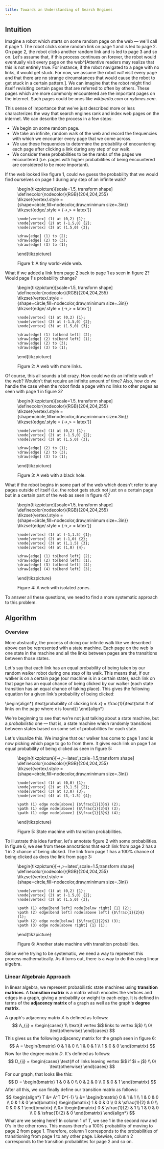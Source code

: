 ```yaml
---
title: Towards an Understanding of Search Engines
---
```


## Intuition

Imagine a robot which starts on some random page on the web &mdash; we'll call
it page 1.  The robot clicks some random link on page 1 and is led to page 2.
On page 2, the robot clicks another random link and is led to page 3 and so on.
Let's assume that, if this process continues on forever, the robot would
eventually visit every page on the web^[Attentive readers may realize that this
is not entirely true.  For instance, if the robot navigated to a page with no
links, it would get stuck.  For now, we assume the robot *will* visit every
page and that there are no strange circumstances that would cause the robot to
get stuck in a certain pattern.].  We can imagine that the robot might find
itself revisiting certain pages that are referred to often by others.  These
pages which are more commonly encountered are the important pages on the
internet.  Such pages could be ones like *wikipedia.com* or *nytimes.com*.

This sense of importance that we've just described more or less characterizes
the way that search engines rank and index web pages on the internet.  We can
describe the process in a few steps:

* We begin on some random page.
* We take an infinite, random walk of the web and record the frequencies with
  which we encounter every page that we come across.
* We use these frequencies to determine the probability of encountering each
  page after clicking a link during any step of our walk.
* We consider these probabilities to be the ranks of the pages we encountered
  (i.e. pages with higher probabilities of being encountered are considered to
  be more important).

If the web looked like figure 1, could we guess the probability that we would
find ourselves on page 1 during any step of an infinite walk?

<figure>
  \begin{tikzpicture}[scale=1.5, transform shape]
    \definecolor{nodecolor}{RGB}{204,204,255}
    \tikzset{vertex/.style = {shape=circle,fill=nodecolor,draw,minimum size=.3in}}
    \tikzset{edge/.style = {->,> = latex'}}

    \node[vertex] (1) at (0,2) {1};
    \node[vertex] (2) at (-1.5,0) {2};
    \node[vertex] (3) at (1.5,0) {3};

    \draw[edge] (1) to (2);
    \draw[edge] (2) to (3);
    \draw[edge] (3) to (1);
  \end{tikzpicture}

  <figcaption>Figure 1: A tiny world-wide web.</figcaption>
</figure>

What if we added a link from page 2 back to page 1 as seen in figure 2?  Would
page 1's probability change?

<figure>
  \begin{tikzpicture}[scale=1.5, transform shape]
    \definecolor{nodecolor}{RGB}{204,204,255}
    \tikzset{vertex/.style = {shape=circle,fill=nodecolor,draw,minimum size=.3in}}
    \tikzset{edge/.style = {->,> = latex'}}

    \node[vertex] (1) at (0,2) {1};
    \node[vertex] (2) at (-1.5,0) {2};
    \node[vertex] (3) at (1.5,0) {3};

    \draw[edge] (1) to[bend left] (2);
    \draw[edge] (2) to[bend left] (1);
    \draw[edge] (2) to (3);
    \draw[edge] (3) to (1);
  \end{tikzpicture}

  <figcaption>Figure 2: A web with more links.</figcaption>
</figure>

Of course, this all sounds a bit crazy.  How could we do an infinite walk of
the web?  Wouldn't that require an infinite amount of time?  Also, how do we
handle the case when the robot finds a page with no links to other pages as
seen with page 1 in figure 3?

<figure>
  \begin{tikzpicture}[scale=1.5, transform shape]
    \definecolor{nodecolor}{RGB}{204,204,255}
    \tikzset{vertex/.style = {shape=circle,fill=nodecolor,draw,minimum size=.3in}}
    \tikzset{edge/.style = {->,> = latex'}}

    \node[vertex] (1) at (0,2) {1};
    \node[vertex] (2) at (-1.5,0) {2};
    \node[vertex] (3) at (1.5,0) {3};

    \draw[edge] (2) to (1);
    \draw[edge] (2) to (3);
    \draw[edge] (3) to (1);
  \end{tikzpicture}

  <figcaption>Figure 3: A web with a black hole.</figcaption>
</figure>

What if the robot begins in some part of the web which doesn't refer to any
pages outside of itself (i.e. the robot gets stuck not just on a certain page
but in a certain part of the web as seen in figure 4)?

<figure>
  \begin{tikzpicture}[scale=1.5, transform shape]
    \definecolor{nodecolor}{RGB}{204,204,255}
    \tikzset{vertex/.style = {shape=circle,fill=nodecolor,draw,minimum size=.3in}}
    \tikzset{edge/.style = {->,> = latex'}}

    \node[vertex] (1) at (-1,1.5) {1};
    \node[vertex] (2) at (-1,0) {2};
    \node[vertex] (3) at (1,1.5) {3};
    \node[vertex] (4) at (1,0) {4};

    \draw[edge] (1) to[bend left] (2);
    \draw[edge] (2) to[bend left] (1);
    \draw[edge] (3) to[bend left] (4);
    \draw[edge] (4) to[bend left] (3);
  \end{tikzpicture}

  <figcaption>Figure 4: A web with isolated zones.</figcaption>
</figure>

To answer all these questions, we need to find a more systematic approach to
this problem.

## Algorithm

### Overview

More abstractly, the process of doing our infinite walk like we described above
can be represented with a state machine.  Each page on the web is one state in
the machine and all the links between pages are the transitions between those
states.

Let's say that each link has an equal probability of being taken by our random
walker robot during one step of its walk.  This means that, if our walker is on
a certain page (our machine is in a certain state), each link on that page has
an equal chance of being clicked by our walker (each state transition has an
equal chance of taking place).  This gives the following equation for a given
link's probability of being clicked:

\begin{align*}
  \text{probability of clicking link $x$} = \frac{1}{\text{total \# of links on the page where $x$ is found}}
\end{align*}

We're beginning to see that we're not just talking about a state machine, but a
*probabilistic* one &mdash; that is, a state machine which randomly transitions
between states based on some set of probabilities for each state.

Let's visualize this.  We imagine that our walker has come to page 1 and is now
picking which page to go to from there.  It gives each link on page 1 an equal
probability of being clicked as seen in figure 5:

<figure>
  \begin{tikzpicture}[->,>=latex',scale=1.5,transform shape]
    \definecolor{nodecolor}{RGB}{204,204,255}
    \tikzset{vertex/.style = {shape=circle,fill=nodecolor,draw,minimum size=.3in}}

    \node[vertex] (1) at (0,0) {1};
    \node[vertex] (2) at (3,1.5) {2};
    \node[vertex] (3) at (3,0) {3};
    \node[vertex] (4) at (3,-1.5) {4};

    \path (1) edge node[above] {$\frac{1}{3}$} (2);
    \path (1) edge node[above] {$\frac{1}{3}$} (3);
    \path (1) edge node[above] {$\frac{1}{3}$} (4);
  \end{tikzpicture}

  <figcaption>Figure 5: State machine with transition probabilities.</figcaption>
</figure>

To illustrate this idea further, let's annotate figure 2 with some
probabilities.  In figure 6, we see from these annotations that each link from
page 2 has a 1 in 2 chance of being clicked.  The link from page 1 has a 100%
chance of being clicked as does the link from page 3:

<figure>
  \begin{tikzpicture}[->,>=latex',scale=1.5,transform shape]
    \definecolor{nodecolor}{RGB}{204,204,255}
    \tikzset{vertex/.style = {shape=circle,fill=nodecolor,draw,minimum size=.3in}}

    \node[vertex] (1) at (0,2) {1};
    \node[vertex] (2) at (-1.5,0) {2};
    \node[vertex] (3) at (1.5,0) {3};

    \path (1) edge[bend left] node[below right] {1} (2);
    \path (2) edge[bend left] node[above left] {$\frac{1}{2}$} (1);
    \path (2) edge node[below] {$\frac{1}{2}$} (3);
    \path (3) edge node[above right] {1} (1);
  \end{tikzpicture}

  <figcaption>Figure 6: Another state machine with transition probabilities.</figcaption>
</figure>

Since we're trying to be systematic, we need a way to represent this process
mathematically.  As it turns out, there is a way to do this using linear
algebra.

### Linear Algebraic Approach

In linear algebra, we represent probabilistic state machines using **transition
matrices**.  A **transition matrix** is a matrix which encodes the vertices and
edges in a graph, giving a probability or weight to each edge.  It is defined
in terms of the **adjacency matrix** of a graph as well as the graph's **degree
matrix**.

A graph's adjacency matrix $A$ is defined as follows:
$$
A_{ij} = \begin{cases}
  1\ \text{if vertex $i$ links to vertex $j$} \\
  0\ \text{otherwise}
\end{cases}
$$
This gives us the following adjacency matrix for the graph seen in figure 6:
$$
A = \begin{bmatrix}
  0 & 1 & 0 \\
  1 & 0 & 1 \\
  1 & 0 & 0
\end{bmatrix}
$$
Now for the degree matrix $D$.  It's defined as follows:
$$
D_{ij} = \begin{cases}
  \text{# of links leaving vertex $i$ if $i = j$} \\
  0\ \text{otherwise}
\end{cases}
$$
For our graph, that looks like this:
$$
D = \begin{bmatrix}
  1 & 0 & 0 \\
  0 & 2 & 0 \\
  0 & 0 & 1
\end{bmatrix}
$$
After all this, we can finally define our transition matrix as follows:
$$
\begin{align*}
  T &= A^T D^{-1} \\
    &= \begin{bmatrix}
      0 & 1 & 1 \\
      1 & 0 & 0 \\
      0 & 1 & 0
    \end{bmatrix} \begin{bmatrix}
      1 & 0 & 0 \\
      0 & \sfrac{1}{2} & 0 \\
      0 & 0 & 1
    \end{bmatrix} \\
    &= \begin{bmatrix}
      0 & \sfrac{1}{2} & 1 \\
      1 & 0 & 0 \\
      0 & \sfrac{1}{2} & 0
    \end{bmatrix}
\end{align*}
$$
What are we seeing here?  In column 1 of $T$, we see 1 in the second row and
0's in the other rows.  This means there's a 100\% probability of moving to
page 2 from page 1.  Therefore, column 1 corresponds to the probabilities of
transitioning from page 1 to any other page.  Likewise, column 2 corresponds to
the transition probabilites for page 2 and so on.
